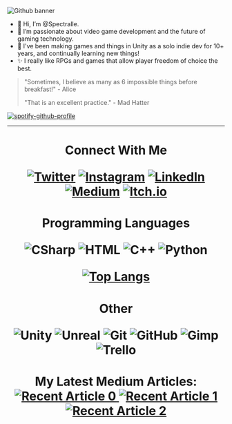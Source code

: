 <!---
Spectralle/Spectralle is a ✨ special ✨ repository because its `README.md` (this file) appears on your GitHub profile.
You can click the Preview link to take a look at your changes.
--->

![Github banner](https://user-images.githubusercontent.com/8663426/151212432-79caeeb6-2217-4d94-88c1-af72914208b9.png)
- 👋 Hi, I’m @Spectralle.
- 👀 I’m passionate about video game development and the future of gaming technology.
- 🌱 I've been making games and things in Unity as a solo indie dev for 10+ years, and continually learning new things!
- ✨ I really like RPGs and games that allow player freedom of choice the best.

> "Sometimes, I believe as many as 6 impossible things before breakfast!" - Alice
>
> "That is an excellent practice." - Mad Hatter

[![spotify-github-profile](https://spotify-github-profile.vercel.app/api/view?uid=212ehu5sdn2djfzivc63tr6sa&cover_image=true&theme=novatorem&bar_color=08a9c9&bar_color_cover=false)](https://github.com/kittinan/spotify-github-profile)

-------------------------------------------------------------------------------------------------------------------------
<h1 align=center>Connect With Me

[![Twitter](https://img.shields.io/badge/Twitter-1DA1F2?style=for-the-badge&logo=twitter&logoColor=white)](https://www.instagram.com/tempored_insanity_studio/)
[![Instagram](https://img.shields.io/badge/Instagram-E4405F?style=for-the-badge&logo=instagram&logoColor=white)](https://twitter.com/tempinsastudio)
[![LinkedIn](https://img.shields.io/badge/LinkedIn-0077B5?style=for-the-badge&logo=linkedin&logoColor=white)](https://www.linkedin.com/in/vincent-taylor-unitygamedev/)
[![Medium](https://img.shields.io/badge/Medium-12100E?style=for-the-badge&logo=medium&logoColor=white)](https://vintay.medium.com)
[![Itch.io](https://img.shields.io/badge/Itch-%23FF0B34.svg?style=for-the-badge&logo=Itch.io&logoColor=white)](https://tempored-insanity.itch.io)
</h1>

<h1 align=center>Programming Languages

![CSharp](https://img.shields.io/badge/C%23-239120?style=for-the-badge&logo=c-sharp&logoColor=white)
![HTML](https://img.shields.io/badge/HTML5-E34F26?style=for-the-badge&logo=html5&logoColor=white)
![C++](https://img.shields.io/badge/C%2B%2B-00599C?style=for-the-badge&logo=c%2B%2B&logoColor=white)
![Python](https://img.shields.io/badge/Python-14354C?style=for-the-badge&logo=python&logoColor=white)

[![Top Langs](https://github-readme-stats.vercel.app/api/top-langs/?username=spectralle&theme=dark&layout=compact)](https://github.com/spectralle/github-readme-stats)
</h1>

<h1 align=center>Other

![Unity](https://img.shields.io/badge/unity-000000?style=for-the-badge&logo=unity&logoColor=white)
![Unreal](https://img.shields.io/badge/unreal-FFFFFF?style=for-the-badge&logo=unreal&logoColor=white)
![Git](https://img.shields.io/badge/-Git-00599C?style=for-the-badge&logo=git)
![GitHub](https://img.shields.io/badge/-GitHub-E34F26?style=for-the-badge&logo=github)
![Gimp](https://img.shields.io/badge/gimp-14354C?style=for-the-badge&logo=gimp&logoColor=white)
![Trello](https://img.shields.io/badge/trello-239120?style=for-the-badge&logo=trello&logoColor=white)
</h1>

<h1 align=center>My Latest Medium Articles:
<a target="_blank" href="https://github-readme-medium-recent-article.vercel.app/medium/@vintay/0"><img src="https://github-readme-medium-recent-article.vercel.app/medium/@vintay/0" alt="Recent Article 0">
<a target="_blank" href="https://github-readme-medium-recent-article.vercel.app/medium/@vintay/1"><img src="https://github-readme-medium-recent-article.vercel.app/medium/@vintay/1" alt="Recent Article 1">
<a target="_blank" href="https://github-readme-medium-recent-article.vercel.app/medium/@vintay/2"><img src="https://github-readme-medium-recent-article.vercel.app/medium/@vintay/2" alt="Recent Article 2">
</h1>
